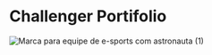# Challenger Portifolio
![Marca para equipe de e-sports com astronauta (1)](https://github.com/GuilhermeSerafim/portifolio/assets/129989701/bc192f36-74f8-4b37-9556-d42bfa48ff31)
